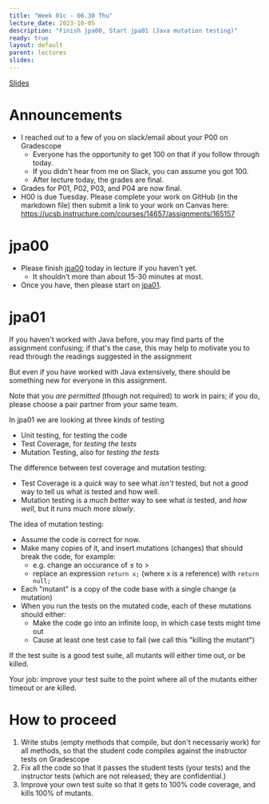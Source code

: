 ```yaml
---
title: "Week 01c - 06.30 Thu"
lecture_date: 2023-10-05
description: "Finish jpa00, Start jpa01 (Java mutation testing)"
ready: true
layout: default
parent: lectures
slides: 
---
```


[Slides]({{page.slides}})

# Announcements

* I reached out to a few of you on slack/email about your P00 on Gradescope
  - Everyone has the opportunity to get 100 on that if you follow through today.
  - If you didn't hear from me on Slack, you can assume you got 100.
  - After lecture today, the grades are final.
* Grades for P01, P02, P03, and P04 are now final.
* H00 is due Tuesday.   Please complete your work on GitHub (in the markdown file) then submit a link to your work on Canvas here: <https://ucsb.instructure.com/courses/14657/assignments/165157>

# jpa00

* Please finish [jpa00](https://ucsb-cs156.github.io/f23/lab/jpa00.html) today in lecture if you haven't yet.
  - It shouldn't more than about 15-30 minutes at most.
* Once you have, then please start on [jpa01](https://ucsb-cs156.github.io/f23/lab/jpa01.html).

# jpa01

If you haven't worked with Java before, you may find parts of the assignment confusing; if that's the case,
this may help to motivate you to read through the readings suggested in the assignment

But even if you have worked with Java extensively, there should be something new for everyone in this assignment.

Note that you *are permitted* (though not required) to work in pairs; if you do, please choose a pair partner from your same team.

In jpa01 we are looking at three kinds of testing

* Unit testing, for testing the code
* Test Coverage, for *testing the tests* 
* Mutation Testing, also for *testing the tests*

The difference between test coverage and mutation testing:
* Test Coverage is a *quick* way to see what *isn't* tested, but not a *good* way to tell us what *is* tested and how well.
* Mutation testing is a *much better* way to see what *is* tested, and *how well*, but it runs much more *slowly*.

The idea of mutation testing:
* Assume the code is correct for now.
* Make many copies of it, and insert mutations (changes) that should break the code, for example:
  - e.g. change an occurance of ≤ to >
  - replace an expression `return x;` (where x is a reference) with `return null;`
* Each "mutant" is a copy of the code base with a single change (a mutation)
* When you run the tests on the mutated code, each of these mutations should either:
  - Make the code go into an infinite loop, in which case tests might time out
  - Cause at least one test case to fail (we call this "killing the mutant")
 
If the test suite is a good test suite, all mutants will either time out, or be killed.

Your job: improve your test suite to the point where all of the mutants either timeout or are killed.

# How to proceed

1. Write stubs (empty methods that compile, but don't necessariy work) for all methods, so that the student code compiles against the instructor tests on Gradescope
2. Fix all the code so that it passes the student tests (your tests) and the instructor tests (which are not released; they are confidential.)
3. Improve your own test suite so that it gets to 100% code coverage, and kills 100% of mutants.



